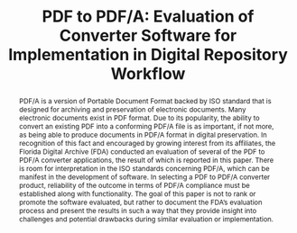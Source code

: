 ---
abstract: PDF/A is a version of Portable Document Format backed by ISO standard that
  is designed for archiving and preservation of electronic documents. Many electronic
  documents exist in PDF format. Due to its popularity, the ability to convert an
  existing PDF into a conforming PDF/A file is as important, if not more, as being
  able to produce documents in PDF/A format in digital preservation. In recognition
  of this fact and encouraged by growing interest from its affiliates, the Florida
  Digital Archive (FDA) conducted an evaluation of several of the PDF to PDF/A converter
  applications, the result of which is reported in this paper. There is room for interpretation
  in the ISO standards concerning PDF/A, which can be manifest in the development
  of software. In selecting a PDF to PDF/A converter product, reliability of the outcome
  in terms of PDF/A compliance must be established along with functionality. The goal
  of this paper is not to rank or promote the software evaluated, but rather to document
  the FDA’s evaluation process and present the results in such a way that they provide
  insight into challenges and potential drawbacks during similar evaluation or implementation.
creators:
- Jamin Koo
- Carol C.H. Chou
date: null
document_url: https://services.phaidra.univie.ac.at/api/object/o:293871/download
grand_parent: iPRES
institutions: []
keywords:
- ischool
- toronto
- canada
- portable document format
- digital documents
- digital preservation
- converters
landing_page_url: https://phaidra.univie.ac.at/o:293871
language: eng
layout: publication
license: CC BY-NC-SA 3.0 AT
notes_url: null
parent: iPRES 2012
publication_type: poster
size: 595742
slides_url: null
source_name: iPRES
stream_url: null
title: 'PDF to PDF/A: Evaluation of Converter Software for Implementation in Digital
  Repository Workflow'
year: 2012
---